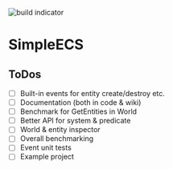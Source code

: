![build indicator](https://travis-ci.org/muratgurel/SimpleECS.svg?branch=develop)

# SimpleECS

## ToDos
- [ ] Built-in events for entity create/destroy etc.
- [ ] Documentation (both in code & wiki)
- [ ] Benchmark for GetEntities in World
- [ ] Better API for system & predicate
- [ ] World & entity inspector
- [ ] Overall benchmarking
- [ ] Event unit tests
- [ ] Example project
